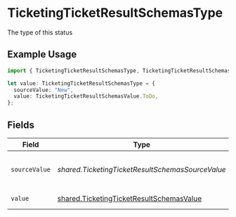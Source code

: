 # TicketingTicketResultSchemasType

The type of this status

## Example Usage

```typescript
import { TicketingTicketResultSchemasType, TicketingTicketResultSchemasValue } from "@stackone/stackone-client-ts/sdk/models/shared";

let value: TicketingTicketResultSchemasType = {
  sourceValue: "New",
  value: TicketingTicketResultSchemasValue.ToDo,
};
```

## Fields

| Field                                                                                                       | Type                                                                                                        | Required                                                                                                    | Description                                                                                                 | Example                                                                                                     |
| ----------------------------------------------------------------------------------------------------------- | ----------------------------------------------------------------------------------------------------------- | ----------------------------------------------------------------------------------------------------------- | ----------------------------------------------------------------------------------------------------------- | ----------------------------------------------------------------------------------------------------------- |
| `sourceValue`                                                                                               | *shared.TicketingTicketResultSchemasSourceValue*                                                            | :heavy_minus_sign:                                                                                          | The source value of this status type                                                                        | New                                                                                                         |
| `value`                                                                                                     | [shared.TicketingTicketResultSchemasValue](../../../sdk/models/shared/ticketingticketresultschemasvalue.md) | :heavy_minus_sign:                                                                                          | The type of this status                                                                                     | to-do                                                                                                       |